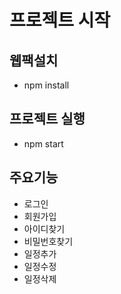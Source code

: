 # 프로젝트 시작
## 웹팩설치
- npm install

## 프로젝트 실행
- npm start

## 주요기능
- 로그인
- 회원가입
- 아이디찾기
- 비밀번호찾기
- 일정추가
- 일정수정
- 일정삭제